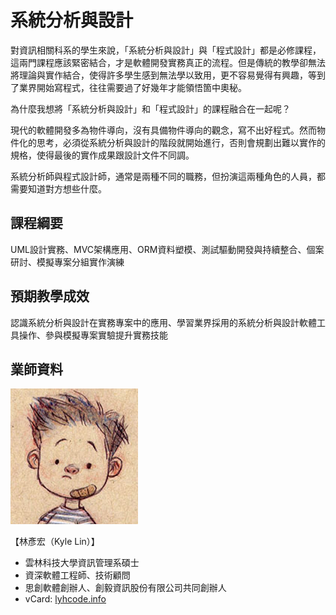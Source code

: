 # 系統分析與設計

對資訊相關科系的學生來說，「系統分析與設計」與「程式設計」都是必修課程，這兩門課程應該緊密結合，才是軟體開發實務真正的流程。但是傳統的教學卻無法將理論與實作結合，使得許多學生感到無法學以致用，更不容易覺得有興趣，等到了業界開始寫程式，往往需要過了好幾年才能領悟箇中奧秘。

為什麼我想將「系統分析與設計」和「程式設計」的課程融合在一起呢？

現代的軟體開發多為物件導向，沒有具備物件導向的觀念，寫不出好程式。然而物件化的思考，必須從系統分析與設計的階段就開始進行，否則會規劃出難以實作的規格，使得最後的實作成果跟設計文件不同調。

系統分析師與程式設計師，通常是兩種不同的職務，但扮演這兩種角色的人員，都需要知道對方想些什麼。

## 課程綱要

UML設計實務、MVC架構應用、ORM資料塑模、測試驅動開發與持續整合、個案研討、模擬專案分組實作演練

## 預期教學成效

認識系統分析與設計在實務專案中的應用、學習業界採用的系統分析與設計軟體工具操作、參與模擬專案實驗提升實務技能

## 業師資料

![](lyhcode.png)

【林彥宏（Kyle Lin）】

* 雲林科技大學資訊管理系碩士
* 資深軟體工程師、技術顧問
* 思創軟體創辦人、創毅資訊股份有限公司共同創辦人
* vCard: [lyhcode.info](http://lyhcode.info)